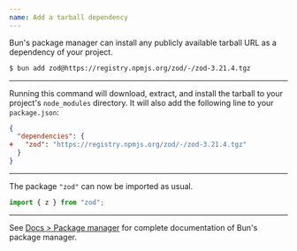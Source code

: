 ```yaml
---
name: Add a tarball dependency
---
```


Bun's package manager can install any publicly available tarball URL as a dependency of your project.

```sh
$ bun add zod@https://registry.npmjs.org/zod/-/zod-3.21.4.tgz
```

---

Running this command will download, extract, and install the tarball to your project's `node_modules` directory. It will also add the following line to your `package.json`:

```json-diff#package.json
{
  "dependencies": {
+   "zod": "https://registry.npmjs.org/zod/-/zod-3.21.4.tgz"
  }
}
```

---

The package `"zod"` can now be imported as usual.

```ts
import { z } from "zod";
```

---

See [Docs > Package manager](/docs/cli/install) for complete documentation of Bun's package manager.
